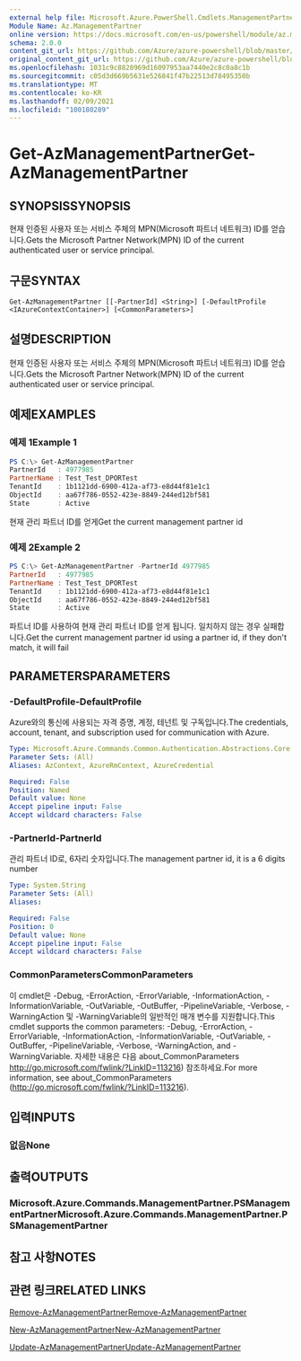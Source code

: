 ```yaml
---
external help file: Microsoft.Azure.PowerShell.Cmdlets.ManagementPartner.dll-Help.xml
Module Name: Az.ManagementPartner
online version: https://docs.microsoft.com/en-us/powershell/module/az.managementpartner/get-azmanagementpartner
schema: 2.0.0
content_git_url: https://github.com/Azure/azure-powershell/blob/master/src/ManagementPartner/ManagementPartner/help/Get-AzManagementPartner.md
original_content_git_url: https://github.com/Azure/azure-powershell/blob/master/src/ManagementPartner/ManagementPartner/help/Get-AzManagementPartner.md
ms.openlocfilehash: 1031c9c8828969d16097953aa7440e2c8c0a8c1b
ms.sourcegitcommit: c05d3d669b5631e526841f47b22513d78495350b
ms.translationtype: MT
ms.contentlocale: ko-KR
ms.lasthandoff: 02/09/2021
ms.locfileid: "100180289"
---
```

# <span data-ttu-id="4bef8-101">Get-AzManagementPartner</span><span class="sxs-lookup"><span data-stu-id="4bef8-101">Get-AzManagementPartner</span></span>

## <span data-ttu-id="4bef8-102">SYNOPSIS</span><span class="sxs-lookup"><span data-stu-id="4bef8-102">SYNOPSIS</span></span>
<span data-ttu-id="4bef8-103">현재 인증된 사용자 또는 서비스 주체의 MPN(Microsoft 파트너 네트워크) ID를 얻습니다.</span><span class="sxs-lookup"><span data-stu-id="4bef8-103">Gets the Microsoft Partner Network(MPN) ID of the current authenticated user or service principal.</span></span>

## <span data-ttu-id="4bef8-104">구문</span><span class="sxs-lookup"><span data-stu-id="4bef8-104">SYNTAX</span></span>

```
Get-AzManagementPartner [[-PartnerId] <String>] [-DefaultProfile <IAzureContextContainer>] [<CommonParameters>]
```

## <span data-ttu-id="4bef8-105">설명</span><span class="sxs-lookup"><span data-stu-id="4bef8-105">DESCRIPTION</span></span>
<span data-ttu-id="4bef8-106">현재 인증된 사용자 또는 서비스 주체의 MPN(Microsoft 파트너 네트워크) ID를 얻습니다.</span><span class="sxs-lookup"><span data-stu-id="4bef8-106">Gets the Microsoft Partner Network(MPN) ID of the current authenticated user or service principal.</span></span>

## <span data-ttu-id="4bef8-107">예제</span><span class="sxs-lookup"><span data-stu-id="4bef8-107">EXAMPLES</span></span>

### <span data-ttu-id="4bef8-108">예제 1</span><span class="sxs-lookup"><span data-stu-id="4bef8-108">Example 1</span></span>
```powershell
PS C:\> Get-AzManagementPartner
PartnerId   : 4977985
PartnerName : Test_Test_DPORTest
TenantId    : 1b1121dd-6900-412a-af73-e8d44f81e1c1
ObjectId    : aa67f786-0552-423e-8849-244ed12bf581
State       : Active
```

<span data-ttu-id="4bef8-109">현재 관리 파트너 ID를 얻게</span><span class="sxs-lookup"><span data-stu-id="4bef8-109">Get the current management partner id</span></span>

### <span data-ttu-id="4bef8-110">예제 2</span><span class="sxs-lookup"><span data-stu-id="4bef8-110">Example 2</span></span>
```powershell
PS C:\> Get-AzManagementPartner -PartnerId 4977985
PartnerId   : 4977985
PartnerName : Test_Test_DPORTest
TenantId    : 1b1121dd-6900-412a-af73-e8d44f81e1c1
ObjectId    : aa67f786-0552-423e-8849-244ed12bf581
State       : Active
```

<span data-ttu-id="4bef8-111">파트너 ID를 사용하여 현재 관리 파트너 ID를 얻게 됩니다. 일치하지 않는 경우 실패합니다.</span><span class="sxs-lookup"><span data-stu-id="4bef8-111">Get the current management partner id using a partner id, if they don't match, it will fail</span></span>

## <span data-ttu-id="4bef8-112">PARAMETERS</span><span class="sxs-lookup"><span data-stu-id="4bef8-112">PARAMETERS</span></span>

### <span data-ttu-id="4bef8-113">-DefaultProfile</span><span class="sxs-lookup"><span data-stu-id="4bef8-113">-DefaultProfile</span></span>
<span data-ttu-id="4bef8-114">Azure와의 통신에 사용되는 자격 증명, 계정, 테넌트 및 구독입니다.</span><span class="sxs-lookup"><span data-stu-id="4bef8-114">The credentials, account, tenant, and subscription used for communication with Azure.</span></span>

```yaml
Type: Microsoft.Azure.Commands.Common.Authentication.Abstractions.Core.IAzureContextContainer
Parameter Sets: (All)
Aliases: AzContext, AzureRmContext, AzureCredential

Required: False
Position: Named
Default value: None
Accept pipeline input: False
Accept wildcard characters: False
```

### <span data-ttu-id="4bef8-115">-PartnerId</span><span class="sxs-lookup"><span data-stu-id="4bef8-115">-PartnerId</span></span>
<span data-ttu-id="4bef8-116">관리 파트너 ID로, 6자리 숫자입니다.</span><span class="sxs-lookup"><span data-stu-id="4bef8-116">The management partner id, it is a 6 digits number</span></span>

```yaml
Type: System.String
Parameter Sets: (All)
Aliases:

Required: False
Position: 0
Default value: None
Accept pipeline input: False
Accept wildcard characters: False
```

### <span data-ttu-id="4bef8-117">CommonParameters</span><span class="sxs-lookup"><span data-stu-id="4bef8-117">CommonParameters</span></span>
<span data-ttu-id="4bef8-118">이 cmdlet은 -Debug, -ErrorAction, -ErrorVariable, -InformationAction, -InformationVariable, -OutVariable, -OutBuffer, -PipelineVariable, -Verbose, -WarningAction 및 -WarningVariable의 일반적인 매개 변수를 지원합니다.</span><span class="sxs-lookup"><span data-stu-id="4bef8-118">This cmdlet supports the common parameters: -Debug, -ErrorAction, -ErrorVariable, -InformationAction, -InformationVariable, -OutVariable, -OutBuffer, -PipelineVariable, -Verbose, -WarningAction, and -WarningVariable.</span></span> <span data-ttu-id="4bef8-119">자세한 내용은 다음 about_CommonParameters http://go.microsoft.com/fwlink/?LinkID=113216) 참조하세요.</span><span class="sxs-lookup"><span data-stu-id="4bef8-119">For more information, see about_CommonParameters (http://go.microsoft.com/fwlink/?LinkID=113216).</span></span>

## <span data-ttu-id="4bef8-120">입력</span><span class="sxs-lookup"><span data-stu-id="4bef8-120">INPUTS</span></span>

### <span data-ttu-id="4bef8-121">없음</span><span class="sxs-lookup"><span data-stu-id="4bef8-121">None</span></span>

## <span data-ttu-id="4bef8-122">출력</span><span class="sxs-lookup"><span data-stu-id="4bef8-122">OUTPUTS</span></span>

### <span data-ttu-id="4bef8-123">Microsoft.Azure.Commands.ManagementPartner.PSManagementPartner</span><span class="sxs-lookup"><span data-stu-id="4bef8-123">Microsoft.Azure.Commands.ManagementPartner.PSManagementPartner</span></span>

## <span data-ttu-id="4bef8-124">참고 사항</span><span class="sxs-lookup"><span data-stu-id="4bef8-124">NOTES</span></span>

## <span data-ttu-id="4bef8-125">관련 링크</span><span class="sxs-lookup"><span data-stu-id="4bef8-125">RELATED LINKS</span></span>

[<span data-ttu-id="4bef8-126">Remove-AzManagementPartner</span><span class="sxs-lookup"><span data-stu-id="4bef8-126">Remove-AzManagementPartner</span></span>](./Remove-AzManagementPartner.md)

[<span data-ttu-id="4bef8-127">New-AzManagementPartner</span><span class="sxs-lookup"><span data-stu-id="4bef8-127">New-AzManagementPartner</span></span>](./New-AzManagementPartner.md)

[<span data-ttu-id="4bef8-128">Update-AzManagementPartner</span><span class="sxs-lookup"><span data-stu-id="4bef8-128">Update-AzManagementPartner</span></span>](./Update-AzManagementPartner.md)